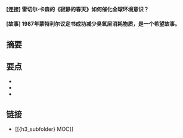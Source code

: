 #### [连接] 雷切尔·卡森的《寂静的春天》如何催化全球环境意识？


#### [故事] 1987年蒙特利尔议定书成功减少臭氧层消耗物质，是一个希望故事。


## 摘要


## 要点

- 
- 
- 

## 链接

- [[{h3_subfolder} MOC]]
